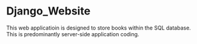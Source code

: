 # Django_Website


This web applicatioin is designed to store books within the SQL database. This is predominantly server-side application coding. 
